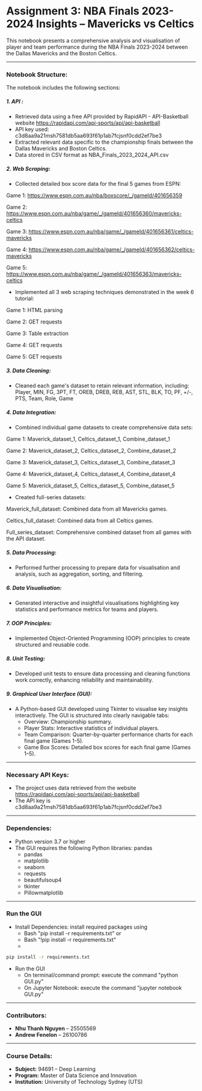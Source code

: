 # Assignment 3: NBA Finals 2023-2024 Insights – Mavericks vs Celtics

This notebook presents a comprehensive analysis and visualisation of player and team performance during the NBA Finals 2023-2024 between the Dallas Mavericks and the Boston Celtics.

---

### **Notebook Structure:**
The notebook includes the following sections:
##### **1. API** : 
- Retrieved data using a free API provided by RapidAPI - API-Basketball website https://rapidapi.com/api-sports/api/api-basketball
- API key used: c3d8aa9a21msh7581db5aa693f61p1ab7fcjsnf0cdd2ef7be3
- Extracted relevant data specific to the championship finals between the Dallas Mavericks and Boston Celtics.
- Data stored in CSV format as NBA_Finals_2023_2024_API.csv

##### **2. Web Scraping:** 
- Collected detailed box score data for the final 5 games from ESPN:

Game 1: https://www.espn.com.au/nba/boxscore/_/gameId/401656359

Game 2: https://www.espn.com.au/nba/game/_/gameId/401656360/mavericks-celtics

Game 3: https://www.espn.com.au/nba/game/_/gameId/401656361/celtics-mavericks

Game 4: https://www.espn.com.au/nba/game/_/gameId/401656362/celtics-mavericks

Game 5: https://www.espn.com.au/nba/game/_/gameId/401656363/mavericks-celtics

- Implemented all 3 web scraping techniques demonstrated in the week 6 tutorial:

Game 1: HTML parsing

Game 2: GET requests

Game 3: Table extraction

Game 4: GET requests

Game 5: GET requests

##### **3. Data Cleaning:** 

- Cleaned each game's dataset to retain relevant information, including: Player, MIN, FG, 3PT, FT, OREB, DREB, REB, AST, STL, BLK, TO, PF, +/-, PTS, Team, Role, Game

##### **4. Data Integration:** 
- Combined individual game datasets to create comprehensive data sets:

Game 1: Maverick_dataset_1, Celtics_dataset_1, Combine_dataset_1

Game 2: Maverick_dataset_2, Celtics_dataset_2, Combine_dataset_2

Game 3: Maverick_dataset_3, Celtics_dataset_3, Combine_dataset_3

Game 4: Maverick_dataset_4, Celtics_dataset_4, Combine_dataset_4

Game 5: Maverick_dataset_5, Celtics_dataset_5, Combine_dataset_5

- Created full-series datasets:

Maverick_full_dataset: Combined data from all Mavericks games.

Celtics_full_dataset: Combined data from all Celtics games.

Full_series_dataset: Comprehensive combined dataset from all games with the API dataset.

##### **5. Data Processing:** 
- Performed further processing to prepare data for visualisation and analysis, such as aggregation, sorting, and filtering.

##### **6. Data Visualisation:** 
- Generated interactive and insightful visualisations highlighting key statistics and performance metrics for teams and players.

##### **7. OOP Principles:**

- Implemented Object-Oriented Programming (OOP) principles to create structured and reusable code.

##### **8. Unit Testing:**
- Developed unit tests to ensure data processing and cleaning functions work correctly, enhancing reliability and maintainability.

##### **9. Graphical User Interface (GUI):** 
- A Python-based GUI developed using Tkinter to visualise key insights interactively. The GUI is structured into clearly navigable tabs:
  - Overview: Championship summary.
  - Player Stats: Interactive statistics of individual players.
  - Team Comparison: Quarter-by-quarter performance charts for each final game (Games 1-5).
  - Game Box Scores: Detailed box scores for each final game (Games 1–5).
    
---

### **Necessary API Keys:**
- The project uses data retrieved from the website https://rapidapi.com/api-sports/api/api-basketball
- The API key is c3d8aa9a21msh7581db5aa693f61p1ab7fcjsnf0cdd2ef7be3

---
### **Dependencies:**
- Python version 3.7 or higher
- The GUI requires the following Python libraries:
 pandas
  - pandas  
  - matplotlib  
  - seaborn  
  - requests  
  - beautifulsoup4  
  - tkinter  
  - Pillowmatplotlib
  
---

### **Run the GUI**

- Install Dependencies: install required packages using
  - Bash "pip install -r requirements.txt" or
  - Bash "!pip install -r requirements.txt"
  - 
```bash
pip install -r requirements.txt
```

- Run the GUI
  - On terminal/command prompt: execute the command "python GUI.py"
  - On Jupyter Notebook: execute the command "jupyter notebook GUI.py"
---
### **Contributors:**
- **Nhu Thanh Nguyen** – 25505569  
- **Andrew Fenelon** – 26100786  

---

###  **Course Details:**
- **Subject:** 94691 – Deep Learning  
- **Program:** Master of Data Science and Innovation  
- **Institution:** University of Technology Sydney (UTS)

